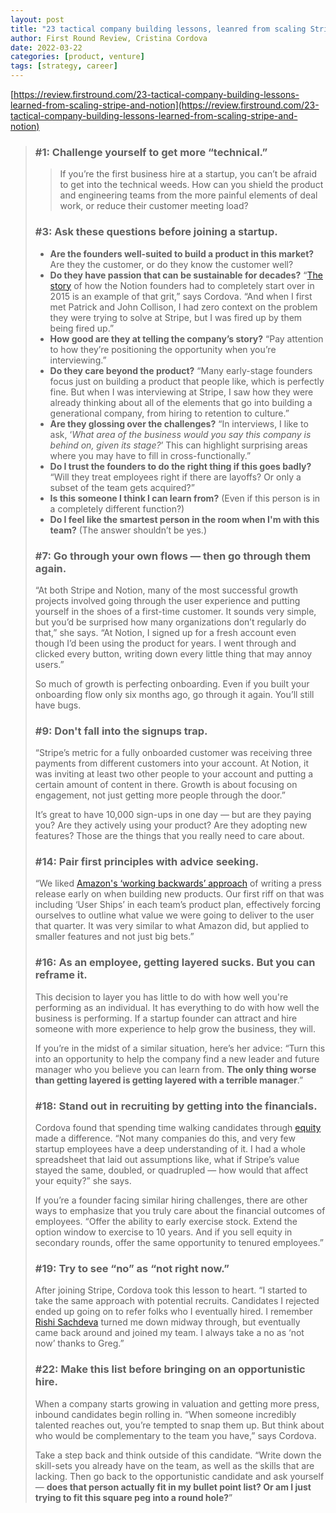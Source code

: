 ```yaml
---
layout: post
title: "23 tactical company building lessons, leanred from scaling Stripe & Notion"
author: First Round Review, Cristina Cordova
date: 2022-03-22
categories: [product, venture]
tags: [strategy, career]
---
```


[https://review.firstround.com/23-tactical-company-building-lessons-learned-from-scaling-stripe-and-notion](https://review.firstround.com/23-tactical-company-building-lessons-learned-from-scaling-stripe-and-notion)

> ### **#1: Challenge yourself to get more “technical.”**
>
> > If you’re the first business hire at a startup, you can’t be afraid to get into the technical weeds. How can you shield the product and engineering teams from the more painful elements of deal work, or reduce their customer meeting load?
>
> ### **#3: Ask these questions before joining a startup.**
>
> * **Are the founders well-suited to build a product in this market?** Are they the customer, or do they know the customer well?
> * **Do they have passion that can be sustainable for decades?** “[The story](https://www.figma.com/blog/design-on-a-deadline-how-notion-pulled-itself-back-from-the-brink-of-failure/) of how the Notion founders had to completely start over in 2015 is an example of that grit,” says Cordova. “And when I first met Patrick and John Collison, I had zero context on the problem they were trying to solve at Stripe, but I was fired up by them being fired up.”
> * **How good are they at telling the company’s story?** “Pay attention to how they’re positioning the opportunity when you’re interviewing.”
> * **Do they care beyond the product?** “Many early-stage founders focus just on building a product that people like, which is perfectly fine. But when I was interviewing at Stripe, I saw how they were already thinking about all of the elements that go into building a generational company, from hiring to retention to culture.”
> * **Are they glossing over the challenges?** “In interviews, I like to ask, ‘*What area of the business would you say this company is behind on, given its stage?*’ This can highlight surprising areas where you may have to fill in cross-functionally.”
> * **Do I trust the founders to do the right thing if this goes badly?** “Will they treat employees right if there are layoffs? Or only a subset of the team gets acquired?” 
> * **Is this someone I think I can learn from?** (Even if this person is in a completely different function?) 
> * **Do I feel like the smartest person in the room when I'm with this team?** (The answer shouldn’t be yes.)
>
> ### **#7: Go through your own flows — then go through them again.**
>
> “At both Stripe and Notion, many of the most successful growth projects involved going through the user experience and putting yourself in the shoes of a first-time customer. It sounds very simple, but you’d be surprised how many organizations don’t regularly do that,” she says. “At Notion, I signed up for a fresh account even though I’d been using the product for years. I went through and clicked every button, writing down every little thing that may annoy users.”
>
> So much of growth is perfecting onboarding. Even if you built your onboarding flow only six months ago, go through it again. You’ll still have bugs. 
>
> ### **#9: Don't fall into the signups trap.** 
>
> “Stripe’s metric for a fully onboarded customer was receiving three payments from different customers into your account. At Notion, it was inviting at least two other people to your account and putting a certain amount of content in there. Growth is about focusing on engagement, not just getting more people through the door.”
>
>  It’s great to have 10,000 sign-ups in one day — but are they paying you? Are they actively using your product? Are they adopting new features? Those are the things that you really need to care about. 
>
> ### **#14: Pair first principles with advice seeking.**
>
> “We liked [Amazon's ‘working backwards’ approach](https://review.firstround.com/how-to-build-an-invention-machine-6-lessons-that-powered-amazons-success) of writing a press release early on when building new products. Our first riff on that was including ‘User Ships’ in each team’s product plan, effectively forcing ourselves to outline what value we were going to deliver to the user that quarter. It was very similar to what Amazon did, but applied to smaller features and not just big bets.”
>
> ### **#16: As an employee, getting layered sucks. But you can reframe it.**
>
> This decision to layer you has little to do with how well you're performing as an individual. It has everything to do with how well the business is performing. If a startup founder can attract and hire someone with more experience to help grow the business, they will.
>
> If you’re in the midst of a similar situation, here’s her advice: “Turn this into an opportunity to help the company find a new leader and future manager who you believe you can learn from. **The only thing worse than getting layered is getting layered with a terrible manager**.”
>
> ### **#18: Stand out in recruiting by getting into the financials.**
>
> Cordova found that spending time walking candidates through [equity](https://stripe.com/guides/equity-for-employees) made a difference. “Not many companies do this, and very few startup employees have a deep understanding of it. I had a whole spreadsheet that laid out assumptions like, what if Stripe’s value stayed the same, doubled, or quadrupled — how would that affect your equity?” she says. 
>
> If you’re a founder facing similar hiring challenges, there are other ways to emphasize that you truly care about the financial outcomes of employees. “Offer the ability to early exercise stock. Extend the option window to exercise to 10 years. And if you sell equity in secondary rounds, offer the same opportunity to tenured employees.” 
>
> ### **#19: Try to see “no” as “not right now.”**
>
> After joining Stripe, Cordova took this lesson to heart. “I started to take the same approach with potential recruits. Candidates I rejected ended up going on to refer folks who I eventually hired. I remember [Rishi Sachdeva](https://www.linkedin.com/in/rishisachdeva/) turned me down midway through, but eventually came back around and joined my team. I always take a no as ‘not now’ thanks to Greg.”
>
> ### **#22: Make this list before bringing on an opportunistic hire.**
>
> When a company starts growing in valuation and getting more press, inbound candidates begin rolling in. “When someone incredibly talented reaches out, you’re tempted to snap them up. But think about who would be complementary to the team you have,” says Cordova.
>
> Take a step back and think outside of this candidate. “Write down the skill-sets you already have on the team, as well as the skills that are lacking. Then go back to the opportunistic candidate and ask yourself — **does that person actually fit in my bullet point list? Or am I just trying to fit this square peg into a round hole?**”
